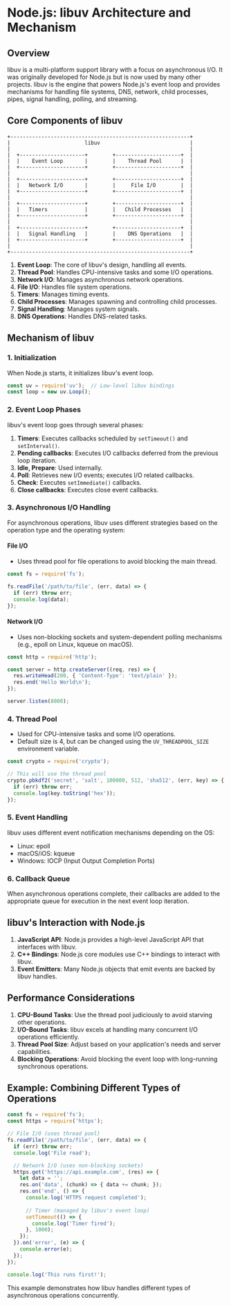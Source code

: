 # Node.js: libuv Architecture and Mechanism

## Overview

libuv is a multi-platform support library with a focus on asynchronous I/O. It was originally developed for Node.js but is now used by many other projects. libuv is the engine that powers Node.js's event loop and provides mechanisms for handling file systems, DNS, network, child processes, pipes, signal handling, polling, and streaming.

## Core Components of libuv

```
+----------------------------------------------------------+
|                        libuv                             |
|                                                          |
|  +---------------------+        +---------------------+  |
|  |    Event Loop       |        |    Thread Pool      |  |
|  +---------------------+        +---------------------+  |
|                                                          |
|  +---------------------+        +---------------------+  |
|  |   Network I/O       |        |     File I/O        |  |
|  +---------------------+        +---------------------+  |
|                                                          |
|  +---------------------+        +---------------------+  |
|  |   Timers            |        |   Child Processes   |  |
|  +---------------------+        +---------------------+  |
|                                                          |
|  +---------------------+        +---------------------+  |
|  |   Signal Handling   |        |    DNS Operations   |  |
|  +---------------------+        +---------------------+  |
|                                                          |
+----------------------------------------------------------+
```

1. **Event Loop**: The core of libuv's design, handling all events.
2. **Thread Pool**: Handles CPU-intensive tasks and some I/O operations.
3. **Network I/O**: Manages asynchronous network operations.
4. **File I/O**: Handles file system operations.
5. **Timers**: Manages timing events.
6. **Child Processes**: Manages spawning and controlling child processes.
7. **Signal Handling**: Manages system signals.
8. **DNS Operations**: Handles DNS-related tasks.

## Mechanism of libuv

### 1. Initialization

When Node.js starts, it initializes libuv's event loop.

```javascript
const uv = require('uv');  // Low-level libuv bindings
const loop = new uv.Loop();
```

### 2. Event Loop Phases

libuv's event loop goes through several phases:

1. **Timers**: Executes callbacks scheduled by `setTimeout()` and `setInterval()`.
2. **Pending callbacks**: Executes I/O callbacks deferred from the previous loop iteration.
3. **Idle, Prepare**: Used internally.
4. **Poll**: Retrieves new I/O events; executes I/O related callbacks.
5. **Check**: Executes `setImmediate()` callbacks.
6. **Close callbacks**: Executes close event callbacks.

### 3. Asynchronous I/O Handling

For asynchronous operations, libuv uses different strategies based on the operation type and the operating system:

#### File I/O
- Uses thread pool for file operations to avoid blocking the main thread.

```javascript
const fs = require('fs');

fs.readFile('/path/to/file', (err, data) => {
  if (err) throw err;
  console.log(data);
});
```

#### Network I/O
- Uses non-blocking sockets and system-dependent polling mechanisms (e.g., epoll on Linux, kqueue on macOS).

```javascript
const http = require('http');

const server = http.createServer((req, res) => {
  res.writeHead(200, { 'Content-Type': 'text/plain' });
  res.end('Hello World\n');
});

server.listen(8000);
```

### 4. Thread Pool

- Used for CPU-intensive tasks and some I/O operations.
- Default size is 4, but can be changed using the `UV_THREADPOOL_SIZE` environment variable.

```javascript
const crypto = require('crypto');

// This will use the thread pool
crypto.pbkdf2('secret', 'salt', 100000, 512, 'sha512', (err, key) => {
  if (err) throw err;
  console.log(key.toString('hex'));
});
```

### 5. Event Handling

libuv uses different event notification mechanisms depending on the OS:

- Linux: epoll
- macOS/iOS: kqueue
- Windows: IOCP (Input Output Completion Ports)

### 6. Callback Queue

When asynchronous operations complete, their callbacks are added to the appropriate queue for execution in the next event loop iteration.

## libuv's Interaction with Node.js

1. **JavaScript API**: Node.js provides a high-level JavaScript API that interfaces with libuv.
2. **C++ Bindings**: Node.js core modules use C++ bindings to interact with libuv.
3. **Event Emitters**: Many Node.js objects that emit events are backed by libuv handles.

## Performance Considerations

1. **CPU-Bound Tasks**: Use the thread pool judiciously to avoid starving other operations.
2. **I/O-Bound Tasks**: libuv excels at handling many concurrent I/O operations efficiently.
3. **Thread Pool Size**: Adjust based on your application's needs and server capabilities.
4. **Blocking Operations**: Avoid blocking the event loop with long-running synchronous operations.

## Example: Combining Different Types of Operations

```javascript
const fs = require('fs');
const https = require('https');

// File I/O (uses thread pool)
fs.readFile('/path/to/file', (err, data) => {
  if (err) throw err;
  console.log('File read');

  // Network I/O (uses non-blocking sockets)
  https.get('https://api.example.com', (res) => {
    let data = '';
    res.on('data', (chunk) => { data += chunk; });
    res.on('end', () => {
      console.log('HTTPS request completed');
      
      // Timer (managed by libuv's event loop)
      setTimeout(() => {
        console.log('Timer fired');
      }, 1000);
    });
  }).on('error', (e) => {
    console.error(e);
  });
});

console.log('This runs first!');
```

This example demonstrates how libuv handles different types of asynchronous operations concurrently.

